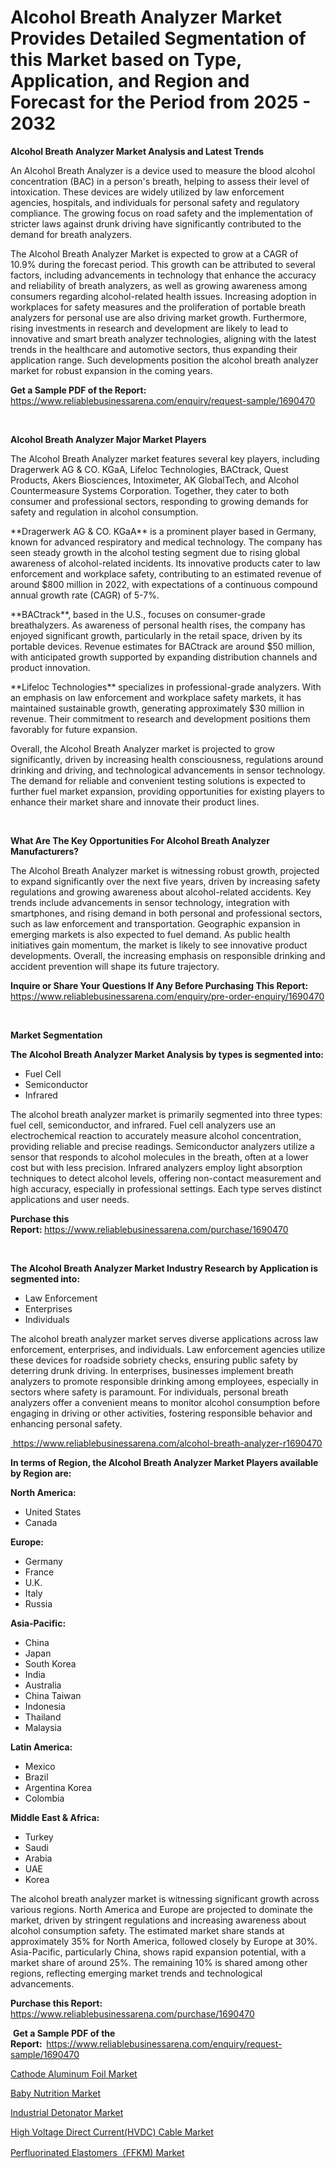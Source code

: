 <p><h1>Alcohol Breath Analyzer Market Provides Detailed Segmentation of this Market based on Type, Application, and Region and Forecast for the Period from 2025 - 2032</h1></p><p><strong>Alcohol Breath Analyzer Market Analysis and Latest Trends</strong></p>
<p><p>An Alcohol Breath Analyzer is a device used to measure the blood alcohol concentration (BAC) in a person's breath, helping to assess their level of intoxication. These devices are widely utilized by law enforcement agencies, hospitals, and individuals for personal safety and regulatory compliance. The growing focus on road safety and the implementation of stricter laws against drunk driving have significantly contributed to the demand for breath analyzers.</p><p>The Alcohol Breath Analyzer Market is expected to grow at a CAGR of 10.9% during the forecast period. This growth can be attributed to several factors, including advancements in technology that enhance the accuracy and reliability of breath analyzers, as well as growing awareness among consumers regarding alcohol-related health issues. Increasing adoption in workplaces for safety measures and the proliferation of portable breath analyzers for personal use are also driving market growth. Furthermore, rising investments in research and development are likely to lead to innovative and smart breath analyzer technologies, aligning with the latest trends in the healthcare and automotive sectors, thus expanding their application range. Such developments position the alcohol breath analyzer market for robust expansion in the coming years.</p></p>
<p><strong>Get a Sample PDF of the Report:&nbsp;</strong> <a href="https://www.reliablebusinessarena.com/enquiry/request-sample/1690470?utm_campaign=1835&utm_medium=2&utm_source=Github&utm_content=ia&utm_term=06012025&utm_id=alcohol-breath-analyzer">https://www.reliablebusinessarena.com/enquiry/request-sample/1690470</a></p>
<p>&nbsp;</p>
<p><strong>Alcohol Breath Analyzer Major Market Players</strong></p>
<p><p>The Alcohol Breath Analyzer market features several key players, including Dragerwerk AG & CO. KGaA, Lifeloc Technologies, BACtrack, Quest Products, Akers Biosciences, Intoximeter, AK GlobalTech, and Alcohol Countermeasure Systems Corporation. Together, they cater to both consumer and professional sectors, responding to growing demands for safety and regulation in alcohol consumption.</p><p>**Dragerwerk AG & CO. KGaA** is a prominent player based in Germany, known for advanced respiratory and medical technology. The company has seen steady growth in the alcohol testing segment due to rising global awareness of alcohol-related incidents. Its innovative products cater to law enforcement and workplace safety, contributing to an estimated revenue of around $800 million in 2022, with expectations of a continuous compound annual growth rate (CAGR) of 5-7%.</p><p>**BACtrack**, based in the U.S., focuses on consumer-grade breathalyzers. As awareness of personal health rises, the company has enjoyed significant growth, particularly in the retail space, driven by its portable devices. Revenue estimates for BACtrack are around $50 million, with anticipated growth supported by expanding distribution channels and product innovation.</p><p>**Lifeloc Technologies** specializes in professional-grade analyzers. With an emphasis on law enforcement and workplace safety markets, it has maintained sustainable growth, generating approximately $30 million in revenue. Their commitment to research and development positions them favorably for future expansion.</p><p>Overall, the Alcohol Breath Analyzer market is projected to grow significantly, driven by increasing health consciousness, regulations around drinking and driving, and technological advancements in sensor technology. The demand for reliable and convenient testing solutions is expected to further fuel market expansion, providing opportunities for existing players to enhance their market share and innovate their product lines.</p></p>
<p>&nbsp;</p>
<p><strong>What Are The Key Opportunities For Alcohol Breath Analyzer Manufacturers?</strong></p>
<p><p>The Alcohol Breath Analyzer market is witnessing robust growth, projected to expand significantly over the next five years, driven by increasing safety regulations and growing awareness about alcohol-related accidents. Key trends include advancements in sensor technology, integration with smartphones, and rising demand in both personal and professional sectors, such as law enforcement and transportation. Geographic expansion in emerging markets is also expected to fuel demand. As public health initiatives gain momentum, the market is likely to see innovative product developments. Overall, the increasing emphasis on responsible drinking and accident prevention will shape its future trajectory.</p></p>
<p><strong>Inquire or Share Your Questions If Any Before Purchasing This Report:</strong> <a href="https://www.reliablebusinessarena.com/enquiry/pre-order-enquiry/1690470?utm_campaign=1835&utm_medium=2&utm_source=Github&utm_content=ia&utm_term=06012025&utm_id=alcohol-breath-analyzer">https://www.reliablebusinessarena.com/enquiry/pre-order-enquiry/1690470</a></p>
<p>&nbsp;</p>
<p><strong>Market Segmentation</strong></p>
<p><strong>The Alcohol Breath Analyzer Market Analysis by types is segmented into:</strong></p>
<p><ul><li>Fuel Cell</li><li>Semiconductor</li><li>Infrared</li></ul></p>
<p><p>The alcohol breath analyzer market is primarily segmented into three types: fuel cell, semiconductor, and infrared. Fuel cell analyzers use an electrochemical reaction to accurately measure alcohol concentration, providing reliable and precise readings. Semiconductor analyzers utilize a sensor that responds to alcohol molecules in the breath, often at a lower cost but with less precision. Infrared analyzers employ light absorption techniques to detect alcohol levels, offering non-contact measurement and high accuracy, especially in professional settings. Each type serves distinct applications and user needs.</p></p>
<p><strong>Purchase this Report:&nbsp;</strong><a href="https://www.reliablebusinessarena.com/purchase/1690470?utm_campaign=1835&utm_medium=2&utm_source=Github&utm_content=ia&utm_term=06012025&utm_id=alcohol-breath-analyzer">https://www.reliablebusinessarena.com/purchase/1690470</a></p>
<p>&nbsp;</p>
<p><strong>The Alcohol Breath Analyzer Market Industry Research by Application is segmented into:</strong></p>
<p><ul><li>Law Enforcement</li><li>Enterprises</li><li>Individuals</li></ul></p>
<p><p>The alcohol breath analyzer market serves diverse applications across law enforcement, enterprises, and individuals. Law enforcement agencies utilize these devices for roadside sobriety checks, ensuring public safety by deterring drunk driving. In enterprises, businesses implement breath analyzers to promote responsible drinking among employees, especially in sectors where safety is paramount. For individuals, personal breath analyzers offer a convenient means to monitor alcohol consumption before engaging in driving or other activities, fostering responsible behavior and enhancing personal safety.</p></p>
<p><a href="https://www.reliablebusinessarena.com/alcohol-breath-analyzer-r1690470?utm_campaign=1835&utm_medium=2&utm_source=Github&utm_content=ia&utm_term=06012025&utm_id=alcohol-breath-analyzer">&nbsp;https://www.reliablebusinessarena.com/alcohol-breath-analyzer-r1690470</a></p>
<p><strong>In terms of Region, the Alcohol Breath Analyzer Market Players available by Region are:</strong></p>
<p>
    <p> <strong> North America: </strong>
        <ul>
            <li>United States</li>
            <li>Canada</li>
        </ul>
        </p> 
    <p> <strong> Europe: </strong>
        <ul>
            <li>Germany</li>
            <li>France</li>
            <li>U.K.</li>
            <li>Italy</li>
            <li>Russia</li>
        </ul>
        </p> 
    <p> <strong> Asia-Pacific: </strong>
        <ul>
            <li>China</li>
            <li>Japan</li>
            <li>South Korea</li>
            <li>India</li>
            <li>Australia</li>
            <li>China Taiwan</li>
            <li>Indonesia</li>
            <li>Thailand</li>
            <li>Malaysia</li>
        </ul>
        </p> 
    <p> <strong> Latin America: </strong>
        <ul>
            <li>Mexico</li>
            <li>Brazil</li>
            <li>Argentina Korea</li>
            <li>Colombia</li>
        </ul>
        </p> 
    <p> <strong> Middle East & Africa: </strong>
        <ul>
            <li>Turkey</li>
            <li>Saudi</li>
            <li>Arabia</li>
            <li>UAE</li>
            <li>Korea</li>
        </ul>
    </p>
    </p>
<p><p>The alcohol breath analyzer market is witnessing significant growth across various regions. North America and Europe are projected to dominate the market, driven by stringent regulations and increasing awareness about alcohol consumption safety. The estimated market share stands at approximately 35% for North America, followed closely by Europe at 30%. Asia-Pacific, particularly China, shows rapid expansion potential, with a market share of around 25%. The remaining 10% is shared among other regions, reflecting emerging market trends and technological advancements.</p></p>
<p><strong>Purchase this Report: </strong><a href="https://www.reliablebusinessarena.com/purchase/1690470?utm_campaign=1835&utm_medium=2&utm_source=Github&utm_content=ia&utm_term=06012025&utm_id=alcohol-breath-analyzer">https://www.reliablebusinessarena.com/purchase/1690470</a></p>
<p>&nbsp;<strong>Get a Sample PDF of the Report:&nbsp;&nbsp;</strong><a href="https://www.reliablebusinessarena.com/enquiry/request-sample/1690470?utm_campaign=1835&utm_medium=2&utm_source=Github&utm_content=ia&utm_term=06012025&utm_id=alcohol-breath-analyzer">https://www.reliablebusinessarena.com/enquiry/request-sample/1690470</a></p>
<p><strong></strong></p>
<p><p><a href="https://www.linkedin.com/pulse/navigating-cathode-aluminum-foil-market-expert-analysis-v44we?utm_campaign=1835&utm_medium=2&utm_source=Github&utm_content=ia&utm_term=06012025&utm_id=alcohol-breath-analyzer">Cathode Aluminum Foil Market</a></p><p><a href="https://www.linkedin.com/pulse/baby-nutrition-market-size-projected-expand-86-cagr-from-2025-lj4se?utm_campaign=1835&utm_medium=2&utm_source=Github&utm_content=ia&utm_term=06012025&utm_id=alcohol-breath-analyzer">Baby Nutrition Market</a></p><p><a href="https://www.linkedin.com/pulse/industrial-detonator-market-size-cagr-67-forecast-highlighting-jgcvc?utm_campaign=1835&utm_medium=2&utm_source=Github&utm_content=ia&utm_term=06012025&utm_id=alcohol-breath-analyzer">Industrial Detonator Market</a></p><p><a href="https://www.linkedin.com/pulse/market-expansion-insights-high-voltage-direct-currenthvdc-cable-ahooc?utm_campaign=1835&utm_medium=2&utm_source=Github&utm_content=ia&utm_term=06012025&utm_id=alcohol-breath-analyzer">High Voltage Direct Current(HVDC) Cable Market</a></p><p><a href="https://www.linkedin.com/pulse/global-perfluorinated-elastomersffkm-market-trends-analysis-ttyqe?utm_campaign=1835&utm_medium=2&utm_source=Github&utm_content=ia&utm_term=06012025&utm_id=alcohol-breath-analyzer">Perfluorinated Elastomers（FFKM) Market</a></p></p>